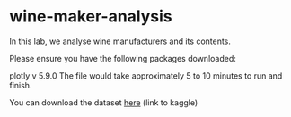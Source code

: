 # wine-maker-analysis
In this lab, we analyse wine manufacturers and its contents.

Please ensure you have the following packages downloaded:

plotly v 5.9.0
The file would take approximately 5 to 10 minutes to run and finish.

You can download the dataset [here](https://www.kaggle.com/datasets/harrywang/wine-dataset-for-clustering) (link to kaggle)
